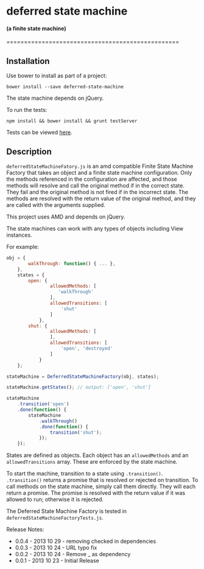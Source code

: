 # deferred state machine
#### (a finite state machine)
=================================================

## Installation

Use bower to install as part of a project:
```
bower install --save deferred-state-machine
```

The state machine depends on jQuery.

To run the tests:
```
npm install && bower install && grunt testServer
```

Tests can be viewed [here](http://solid-interactive.github.io/deferred-state-machine/tests).

## Description

`deferredStateMachineFatory.js` is an amd compatible Finite State Machine Factory that takes an object and a finite state machine
configuration. Only the methods referenced in the configuration are affected, and those methods
will resolve and call the original method if in the correct state. They fail and the original method is not fired
if in the incorrect state. The methods are resolved with the return value of the original method, and they are called
with the arguments supplied.

This project uses AMD and depends on jQuery.

The state machines can work with any types of objects including View instances.

For example:

```javascript
obj = {
        walkThrough: function() { ... },
    },
    states = {
        open: {
                allowedMethods: [
                   'walkThrough'
                ],
                allowedTransitions: [
                    'shut'
                ]
            },
        shut: {
                allowedMethods: [
                ],
                allowedTransitions: [
                    'open', 'destroyed'
                ]
            }
    };

stateMachine = DeferredStateMachineFactory(obj, states);

stateMachine.getStates(); // output: ['open', 'shut']

stateMachine
    .transition('open')
    .done(function() {
        stateMachine
            .walkThrough()
            .done(function() {
                transition('shut');
            });
    });
```

States are defined as objects. Each object has an `allowedMethods` and an `allowedTransitions` array. These are enforced
by the state machine.

To start the machine, transition to a state using `.transition()`. `.transition()` returns a promise that is resolved or
rejected on transition. To call methods on the state machine, simply call them directly. They will each return a promise.
The promise is resolved with the return value if it was allowed to run; otherwise it is rejected.

The Deferred State Machine Factory is tested in `deferredStateMachineFactoryTests.js`.

Release Notes:

* 0.0.4 - 2013 10 29 - removing checked in dependencies
* 0.0.3 - 2013 10 24 - URL typo fix
* 0.0.2 - 2013 10 24 - Remove _ as dependency
* 0.0.1 - 2013 10 23 - Initial Release
